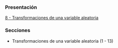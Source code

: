 ### Presentación

[8 - Transformaciones de una variable aleatoria](https://www.overleaf.com/project/5e65c23ca1d751000167670a)

### Secciones
- Transformaciones de una variable aleatoria (1 - 13)